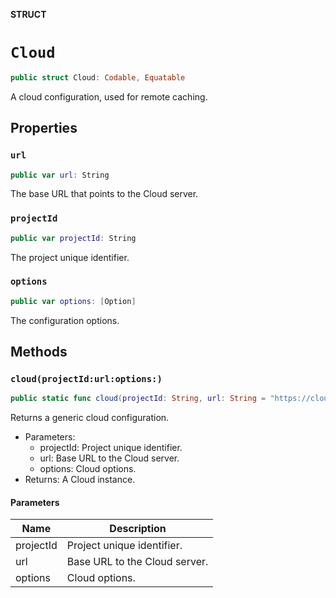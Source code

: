 **STRUCT**

# `Cloud`

```swift
public struct Cloud: Codable, Equatable
```

A cloud configuration, used for remote caching.

## Properties
### `url`

```swift
public var url: String
```

The base URL that points to the Cloud server.

### `projectId`

```swift
public var projectId: String
```

The project unique identifier.

### `options`

```swift
public var options: [Option]
```

The configuration options.

## Methods
### `cloud(projectId:url:options:)`

```swift
public static func cloud(projectId: String, url: String = "https://cloud.tuist.io", options: [Option] = []) -> Cloud
```

Returns a generic cloud configuration.
- Parameters:
  - projectId: Project unique identifier.
  - url: Base URL to the Cloud server.
  - options: Cloud options.
- Returns: A Cloud instance.

#### Parameters

| Name | Description |
| ---- | ----------- |
| projectId | Project unique identifier. |
| url | Base URL to the Cloud server. |
| options | Cloud options. |